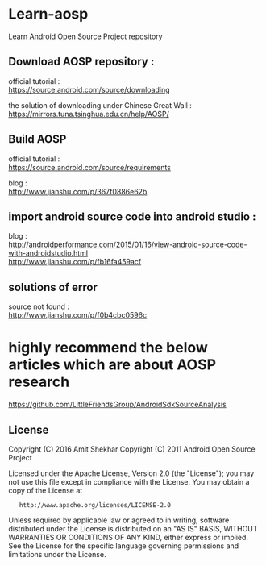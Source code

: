 # Learn-aosp
Learn Android Open Source Project repository
## Download AOSP repository : 
official tutorial :    
https://source.android.com/source/downloading

the solution of downloading under Chinese Great Wall  :    
https://mirrors.tuna.tsinghua.edu.cn/help/AOSP/

## Build AOSP
official tutorial :   
https://source.android.com/source/requirements

blog :  
http://www.jianshu.com/p/367f0886e62b

## import android source code into android studio :

blog :  
http://androidperformance.com/2015/01/16/view-android-source-code-with-androidstudio.html  
http://www.jianshu.com/p/fb16fa459acf

## solutions of error
source not found :  
http://www.jianshu.com/p/f0b4cbc0596c

# highly recommend the below articles which are about AOSP research
https://github.com/LittleFriendsGroup/AndroidSdkSourceAnalysis

## License
 Copyright (C) 2016 Amit Shekhar
   Copyright (C) 2011 Android Open Source Project

   Licensed under the Apache License, Version 2.0 (the "License");
   you may not use this file except in compliance with the License.
   You may obtain a copy of the License at

       http://www.apache.org/licenses/LICENSE-2.0

   Unless required by applicable law or agreed to in writing, software
   distributed under the License is distributed on an "AS IS" BASIS,
   WITHOUT WARRANTIES OR CONDITIONS OF ANY KIND, either express or implied.
   See the License for the specific language governing permissions and
   limitations under the License.
